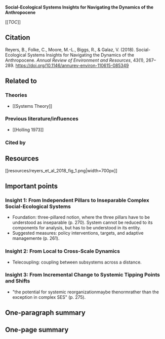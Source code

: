 **Social-Ecological Systems Insights for Navigating the Dynamics of the Anthropocene**

[[_TOC_]]

## Citation
Reyers, B., Folke, C., Moore, M.-L., Biggs, R., & Galaz, V. (2018). Social-Ecological Systems Insights for Navigating the Dynamics of the Anthropocene. *Annual Review of Environment and Resources*, 43(1), 267–289. https://doi.org/10.1146/annurev-environ-110615-085349

## Related to

### Theories
* [[Systems Theory]]

### Previous literature/influences
* [[Holling 1973]]

### Cited by

## Resources
[[resources/reyers_et_al_2018_fig_1.png|width=700px]]

## Important points

### Insight 1: From Independent Pillars to Inseparable Complex Social-Ecological Systems

* Foundation: three-pillared notion, where the three pillars have to be understood as inseparable (p. 270). System cannot be reduced to its components for analysis, but has to be understood in its entity.
* Suggested measures: policy interventions, targets, and adaptive managemente (p. 261).

### Insight 2: From Local to Cross-Scale Dynamics

* Telecoupling: coupling between subsystems across a distance. 

### Insight 3: From Incremental Change to Systemic Tipping Points and Shifts

* "the potential for systemic reorganizationmaybe thenormrather than the exception in complex SES" (p. 275).

## One-paragraph summary

## One-page summary